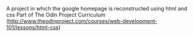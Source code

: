 A project in which the google homepage is reconstructed using html and css
Part of The Odin Project Curriculum (http://www.theodinproject.com/courses/web-development-101/lessons/html-css)
